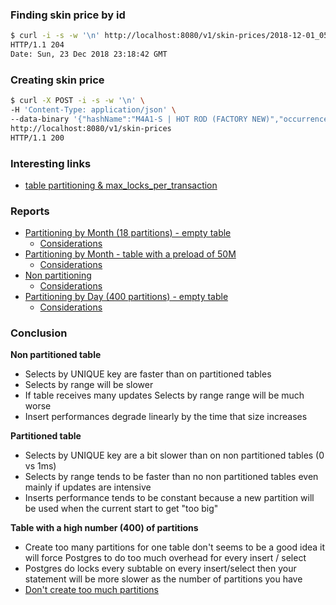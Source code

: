 ### Finding skin price by id

```bash
$ curl -i -s -w '\n' http://localhost:8080/v1/skin-prices/2018-12-01_05
HTTP/1.1 204 
Date: Sun, 23 Dec 2018 23:18:42 GMT
```

### Creating skin price

```bash
$ curl -X POST -i -s -w '\n' \
-H 'Content-Type: application/json' \
--data-binary '{"hashName":"M4A1-S | HOT ROD (FACTORY NEW)","occurrence":"2018-12-23T21:32:20.114094","price":38.8100}' \
http://localhost:8080/v1/skin-prices
HTTP/1.1 200 
```

### Interesting links
* [table partitioning & max_locks_per_transaction](https://www.postgresql.org/message-id/26276.1255229812%40sss.pgh.pa.us)

### Reports
* [Partitioning by Month (18 partitions) - empty table](https://mageddo.github.io/java-examples/sql-data-partitioning/docs/report-01/report)
	* [Considerations](https://mageddo.github.io/java-examples/sql-data-partitioning/docs/report-01/)
* [Partitioning by Month - table with a preload of 50M](https://mageddo.github.io/java-examples/sql-data-partitioning/docs/report-02/report)
	* [Considerations](https://mageddo.github.io/java-examples/sql-data-partitioning/docs/report-02/)
* [Non partitioning](https://mageddo.github.io/java-examples/sql-data-partitioning/docs/report-03/report)
	* [Considerations](https://mageddo.github.io/java-examples/sql-data-partitioning/docs/report-03/)
* [Partitioning by Day (400 partitions) - empty table](https://mageddo.github.io/java-examples/sql-data-partitioning/docs/report-04/report)
	* [Considerations](https://mageddo.github.io/java-examples/sql-data-partitioning/docs/report-04/)

### Conclusion

__Non partitioned table__
* Selects by UNIQUE key are faster than on partitioned tables
* Selects by range will be slower
* If table receives many updates Selects by range range will be much worse
* Insert performances degrade linearly by the time that size increases

__Partitioned table__
* Selects by UNIQUE key are a bit slower than on non partitioned tables (0 vs 1ms)
* Selects by range tends to be faster than no non partitioned tables even mainly if updates are intensive
* Inserts performance tends to be constant because a new partition will be used when the current start to get "too big"

__Table with a high number (400) of partitions__ 
* Create too many partitions for one table don't seems to be a good idea it will force
	Postgres to do too much overhead for every insert / select
* Postgres do locks every subtable on every insert/select then your statement will be more slower as the number of partitions you have
* [Don't create too much partitions](https://stackoverflow.com/a/26417922/2979435)
